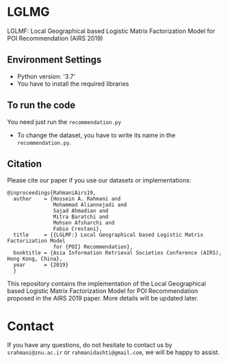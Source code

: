 # LGLMG
LGLMF: Local Geographical based Logistic Matrix Factorization Model for POI Recommendation (AIRS 2019)

## Environment Settings
- Python version:  '3.7'
- You have to install the required libraries

## To run the code
You need just run the `recommendation.py`

- To change the dataset, you have to write its name in the `recommendation.py`.

## Citation
Please cite our paper if you use our datasets or implementations:

```
@inproceedings{RahmaniAirs19,
  author    = {Hossein A. Rahmani and
               Mohammad Aliannejadi and
               Sajad Ahmadian and
               Mitra Baratchi and
               Mohsen Afsharchi and
               Fabio Crestani},
  title     = {{LGLMF:} Local Geographical based Logistic Matrix Factorization Model
               for {POI} Recommendation},
  booktitle = {Asia Information Retrieval Societies Conference (AIRS), Hong Kong, China},
  year      = {2019}
  }
  ```

This repository contains the implementation of the Local Geographical based Logistic Matrix Factorization Model for POI Recommendation proposed in the AIRS 2019 paper. More details will be updated later.

# Contact
If you have any questions, do not hesitate to contact us by `srahmani@znu.ac.ir` or `rahmanidashti@gmail.com`, we will be happy to assist.
